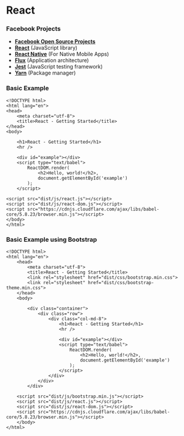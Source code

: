 # React

### Facebook Projects

- **[Facebook Open Source Projects](https://code.facebook.com/projects/)**
- **[React](https://facebook.github.io/react/)** (JavaScript library)
- **[React Native](https://facebook.github.io/react-native/)** (For Native Mobile Apps)
- **[Flux](https://facebook.github.io/flux/)** (Application architecture)
- **[Jest](https://facebook.github.io/jest/)** (JavaScript testing framework)
- **[Yarn](https://yarnpkg.com/)** (Package manager)

### Basic Example

	<!DOCTYPE html>
	<html lang="en">
    <head>
        <meta charset="utf-8">
        <title>React - Getting Started</title>
    </head>
    <body>

        <h1>React - Getting Started</h1>
        <hr />
        
        <div id="example"></div>
        <script type="text/babel">
            ReactDOM.render(
                <h2>Hello, world!</h2>,
                document.getElementById('example')
            );
        </script>

    <script src="dist/js/react.js"></script>
    <script src="dist/js/react-dom.js"></script>
    <script src="https://cdnjs.cloudflare.com/ajax/libs/babel-core/5.8.23/browser.min.js"></script>
    </body>
	</html>

### Basic Example using Bootstrap

	<!DOCTYPE html>
	<html lang="en">
	    <head>
	        <meta charset="utf-8">
	        <title>React - Getting Started</title>
	        <link rel="stylesheet" href="dist/css/bootstrap.min.css">
	        <link rel="stylesheet" href="dist/css/bootstrap-theme.min.css">
	    </head>
	    <body>
	
	        <div class="container">
	            <div class="row">
	                <div class="col-md-8">
	                    <h1>React - Getting Started</h1>
	                    <hr />
	                    
	                    <div id="example"></div>
	                    <script type="text/babel">
	                        ReactDOM.render(
	                            <h2>Hello, world!</h2>,
	                            document.getElementById('example')
	                        );
	                    </script>
	                </div>
	            </div>
	        </div>
	
	    <script src="dist/js/bootstrap.min.js"></script>
	    <script src="dist/js/react.js"></script>
	    <script src="dist/js/react-dom.js"></script>
	    <script src="https://cdnjs.cloudflare.com/ajax/libs/babel-core/5.8.23/browser.min.js"></script>
	    </body>
	</html>